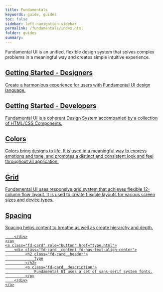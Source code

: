 ```yaml
---
title: Fundamentals
keywords: guide, guides
toc: false
sidebar: left-navigation-sidebar
permalink: /fundamentals/index.html
folder: guides
summary:
---
```


<p>Fundamental UI is an unified, flexible design system that solves complex 
problems in a meaningful way and creates simple intuitive experience.
</p>

<div class="fd-card-group fd-card-group--2col docs-cards">
    <a class="fd-card" role="button" href="getting-started-designers.html">
        <div class="fd-card__content fd-has-text-align-center">
             <h2 class="fd-card__header">
                 Getting Started - Designers
             </h2>
            <p class="fd-card__description">
                Create a harmonious experience for users with Fundamental UI design language.
            </p>
        </div>
    </a>
    <a class="fd-card" role="button" href="getting-started-developers.html">
        <div class="fd-card__content fd-has-text-align-center">
             <h2 class="fd-card__header">
                 Getting Started - Developers
             </h2>
             <p class="fd-card__description">
                 Fundamental UI is a coherent Design System accompanied by a collection of HTML/CSS Components.
             </p>
        </div>
    </a>
    <a class="fd-card" role="button" href="colors.html">
        <div class="fd-card__content fd-has-text-align-center">
             <h2 class="fd-card__header">
                 Colors
             </h2>
             <p class="fd-card__description">
                 Colors bring designs to life. It is used in a meaningful way to express emotions and tone, and promotes a distinct and consistent look and feel throughout all application.
             </p>
        </div>
    </a>
    <a class="fd-card" role="button" href="grid.html">
        <div class="fd-card__content fd-has-text-align-center">
             <h2 class="fd-card__header">
                 Grid
             </h2>
             <p class="fd-card__description">
                 Fundamental UI uses responsive grid system that achieves flexible 12-column flow layout. It is used to create flexible layouts for various screen sizes and device types.
             </p>
        </div>
    </a>
    <a class="fd-card" role="button" href="spacing.html">
        <div class="fd-card__content fd-has-text-align-center">
             <h2 class="fd-card__header">
                 Spacing
             </h2>
             <p class="fd-card__description">
                 Spacing helps content to breathe as well as create hierarchy and depth.
             </p>

        </div>
    </a>
    <a class="fd-card" role="button" href="type.html">
        <div class="fd-card__content fd-has-text-align-center">
             <h2 class="fd-card__header">
                 Type
             </h2>
             <p class="fd-card__description">
                 Fundamental UI uses a set of sans-serif system fonts.
             </p>
        </div>
    </a>
</div>
